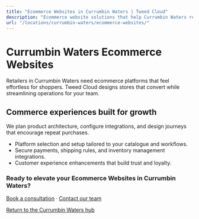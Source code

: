 ```yaml
---
title: "Ecommerce Websites in Currumbin Waters | Tweed Cloud"
description: "Ecommerce website solutions that help Currumbin Waters retailers sell with confidence."
url: "/locations/currumbin-waters/ecommerce-websites/"
---
```


# Currumbin Waters Ecommerce Websites

Retailers in Currumbin Waters need ecommerce platforms that feel effortless for shoppers. Tweed Cloud designs stores that convert while streamlining operations for your team.

## Commerce experiences built for growth

We plan product architecture, configure integrations, and design journeys that encourage repeat purchases.

- Platform selection and setup tailored to your catalogue and workflows.
- Secure payments, shipping rules, and inventory management integrations.
- Customer experience enhancements that build trust and loyalty.

### Ready to elevate your Ecommerce Websites in Currumbin Waters?

[Book a consultation](/consultation/) · [Contact our team](/contact/)

[Return to the Currumbin Waters hub](/locations/currumbin-waters/)
